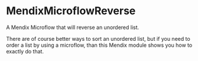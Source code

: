 # MendixMicroflowReverse
A Mendix Microflow that will reverse an unordered list.

There are of course better ways to sort an unordered list, but if you need to order a list by using a microflow, than this Mendix module shows you how to exactly do that.

